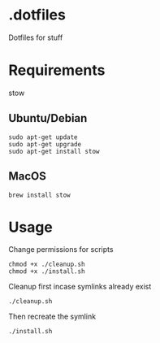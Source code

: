 # .dotfiles
Dotfiles for stuff

# Requirements
stow

## Ubuntu/Debian
```
sudo apt-get update
sudo apt-get upgrade
sudo apt-get install stow
```

## MacOS
```
brew install stow
```

# Usage
Change permissions for scripts
```
chmod +x ./cleanup.sh
chmod +x ./install.sh
```

Cleanup first incase symlinks already exist
```
./cleanup.sh
```

Then recreate the symlink
```
./install.sh
```
